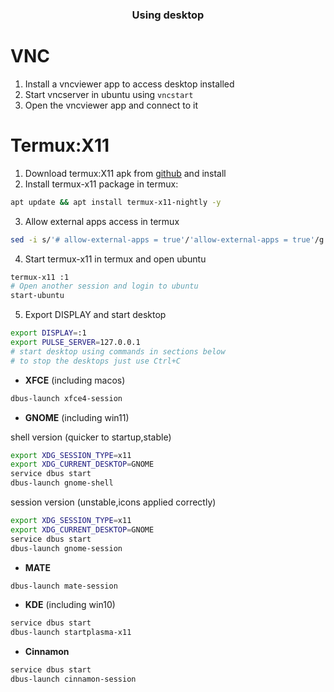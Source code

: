 ### <p align="center"> **Using desktop** </p>

# VNC 
1. Install a vncviewer app to access desktop installed
2. Start vncserver in ubuntu using `vncstart`
3. Open the vncviewer app and connect to it

# Termux:X11
1. Download termux:X11 apk from [github](https://github.com/termux/termux-x11/releases/latest) and install
2. Install termux-x11 package in termux:

```bash
apt update && apt install termux-x11-nightly -y
```

3. Allow external apps access in termux
```bash
sed -i s/'# allow-external-apps = true'/'allow-external-apps = true'/g ~/.termux/termux.properties
```

4. Start termux-x11 in termux and open ubuntu
```bash
termux-x11 :1
# Open another session and login to ubuntu
start-ubuntu
```

5. Export DISPLAY and start desktop
```bash
export DISPLAY=:1
export PULSE_SERVER=127.0.0.1
# start desktop using commands in sections below
# to stop the desktops just use Ctrl+C 
```

- **XFCE** (including macos)
```bash
dbus-launch xfce4-session
```

- **GNOME** (including win11)
<p> shell version (quicker to startup,stable) </p>

```bash
export XDG_SESSION_TYPE=x11
export XDG_CURRENT_DESKTOP=GNOME
service dbus start
dbus-launch gnome-shell
```
<p>session version (unstable,icons applied correctly)</p>

```bash
export XDG_SESSION_TYPE=x11
export XDG_CURRENT_DESKTOP=GNOME
service dbus start
dbus-launch gnome-session
```

- **MATE**
```bash
dbus-launch mate-session
```

- **KDE** (including win10)
```bash
service dbus start
dbus-launch startplasma-x11
```

- **Cinnamon**
```bash
service dbus start
dbus-launch cinnamon-session
```

 
